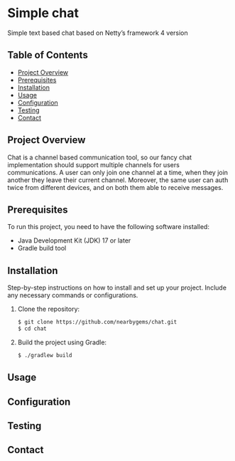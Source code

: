 # Simple chat

Simple text based chat based on Netty’s framework 4 version

## Table of Contents

- [Project Overview](#project-overview)
- [Prerequisites](#prerequisites)
- [Installation](#installation)
- [Usage](#usage)
- [Configuration](#configuration)
- [Testing](#testing)
- [Contact](#contact)

## Project Overview

Chat is a channel based communication tool, so our fancy chat implementation should support multiple channels for users
communications.
A user can only join one channel at a time, when they join another they leave their current channel.
Moreover, the same user can auth twice from different devices, and on both them able to receive messages.

## Prerequisites

To run this project, you need to have the following software installed:

- Java Development Kit (JDK) 17 or later
- Gradle build tool

## Installation

Step-by-step instructions on how to install and set up your project. Include any necessary commands or configurations.

1. Clone the repository:

   ```bash
   $ git clone https://github.com/nearbygems/chat.git
   $ cd chat

2. Build the project using Gradle:

   ```bash
   $ ./gradlew build

## Usage

## Configuration

## Testing

## Contact

